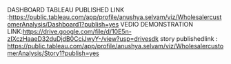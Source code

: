 DASHBOARD TABLEAU PUBLISHED LINK :https://public.tableau.com/app/profile/anushya.selvam/viz/WholesalercustomerAnalysis/Dashboard1?publish=yes
VEDIO DEMONSTRATION LINK:https://drive.google.com/file/d/10E5n-zIXczHaaeD32duDjdB0CciJwyY-/view?usp=drivesdk
story publishedlink : https://public.tableau.com/app/profile/anushya.selvam/viz/WholesalercustomerAnalysis/Story1?publish=yes

